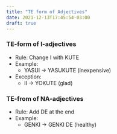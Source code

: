 ```yaml
---
title: "TE form of Adjectives"
date: 2021-12-13T17:45:54-03:00
draft: true
---
```

### TE-form of I-adjectives
- Rule: Change I with KUTE
- Example:
    - YASUI → YASUKUTE (inexpensive)
- Exception:
    - II → YOKUTE (glad)

### TE-from of NA-adjectives
- Rule: Add DE at the end
- Example:
    - GENKI → GENKI DE (healthy)
